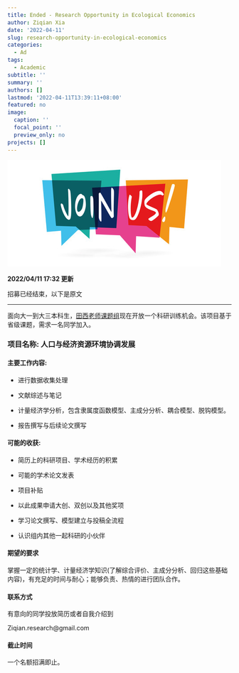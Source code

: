 ```yaml
---
title: Ended - Research Opportunity in Ecological Economics
author: Ziqian Xia
date: '2022-04-11'
slug: research-opportunity-in-ecological-economics
categories:
  - Ad
tags:
  - Academic
subtitle: ''
summary: ''
authors: []
lastmod: '2022-04-11T13:39:11+08:00'
featured: no
image:
  caption: ''
  focal_point: ''
  preview_only: no
projects: []
---
```


![](images/join.jpg)

**2022/04/11 17:32 更新**

招募已经结束，以下是原文

------------------------------------------------------------------------

面向大一到大三本科生，[田西老师课题组](http://sem.ncu.edu.cn/szdw/szgk/js/79c83e7575f34bfca134a33cd2e17209.htm)现在开放一个科研训练机会。该项目基于省级课题，需求一名同学加入。

### **项目名称: 人口与经济资源环境协调发展**

#### **主要工作内容:**

-   进行数据收集处理

-   文献综述与笔记

-   计量经济学分析，包含隶属度函数模型、主成分分析、耦合模型、脱钩模型。

-   报告撰写与后续论文撰写

#### 可能的收获:

-   简历上的科研项目、学术经历的积累

-   可能的学术论文发表

-   项目补贴

-   以此成果申请大创、双创以及其他奖项

-   学习论文撰写、模型建立与投稿全流程

-   认识组内其他一起科研的小伙伴

#### 期望的要求

掌握一定的统计学、计量经济学知识(了解综合评价、主成分分析、回归这些基础内容)，有充足的时间与耐心；能够负责、热情的进行团队合作。

#### 联系方式

有意向的同学投放简历或者自我介绍到

Ziqian.research\@gmail.com

#### 截止时间

一个名额招满即止。
